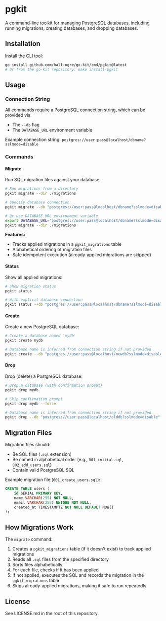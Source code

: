 # pgkit

A command-line toolkit for managing PostgreSQL databases, including running migrations, creating databases, and dropping databases.

## Installation

Install the CLI tool:

```bash
go install github.com/half-ogre/go-kit/cmd/pgkit@latest
# Or from the go-kit repository: make install-pgkit
```

## Usage

### Connection String

All commands require a PostgreSQL connection string, which can be provided via:
- The `--db` flag
- The `DATABASE_URL` environment variable

Example connection string: `postgres://user:pass@localhost/dbname?sslmode=disable`

### Commands

#### Migrate

Run SQL migration files against your database:

```bash
# Run migrations from a directory
pgkit migrate --dir ./migrations

# Specify database connection
pgkit migrate --db "postgres://user:pass@localhost/dbname?sslmode=disable" --dir ./migrations

# Or use DATABASE_URL environment variable
export DATABASE_URL="postgres://user:pass@localhost/dbname?sslmode=disable"
pgkit migrate --dir ./migrations
```

**Features:**
- Tracks applied migrations in a `pgkit_migrations` table
- Alphabetical ordering of migration files
- Safe idempotent execution (already-applied migrations are skipped)

#### Status

Show all applied migrations:

```bash
# Show migration status
pgkit status

# With explicit database connection
pgkit status --db "postgres://user:pass@localhost/dbname?sslmode=disable"
```

#### Create

Create a new PostgreSQL database:

```bash
# Create a database named 'mydb'
pgkit create mydb

# Database name is inferred from connection string if not provided
pgkit create --db "postgres://user:pass@localhost/newdb?sslmode=disable"
```

#### Drop

Drop (delete) a PostgreSQL database:

```bash
# Drop a database (with confirmation prompt)
pgkit drop mydb

# Skip confirmation prompt
pgkit drop mydb --force

# Database name is inferred from connection string if not provided
pgkit drop --db "postgres://user:pass@localhost/olddb?sslmode=disable" --force
```

## Migration Files

Migration files should:
- Be SQL files (`.sql` extension)
- Be named in alphabetical order (e.g., `001_initial.sql`, `002_add_users.sql`)
- Contain valid PostgreSQL SQL

Example migration file (`001_create_users.sql`):

```sql
CREATE TABLE users (
    id SERIAL PRIMARY KEY,
    name VARCHAR(255) NOT NULL,
    email VARCHAR(255) UNIQUE NOT NULL,
    created_at TIMESTAMPTZ NOT NULL DEFAULT NOW()
);
```

## How Migrations Work

The `migrate` command:
1. Creates a `pgkit_migrations` table (if it doesn't exist) to track applied migrations
2. Reads all `.sql` files from the specified directory
3. Sorts files alphabetically
4. For each file, checks if it has been applied
5. If not applied, executes the SQL and records the migration in the `pgkit_migrations` table
6. Skips already-applied migrations, making it safe to run repeatedly

## License

See LICENSE.md in the root of this repository.
